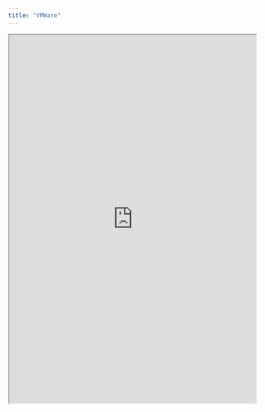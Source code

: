 ```yaml
---
title: "VMWare"
---
```




<iframe height="750" width="100%" src="https://ewelton.github.io/ktest/wiki.html#VMWare"></iframe>
